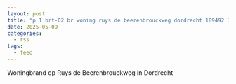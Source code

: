 ```yaml
---
layout: post
title: "p 1 brt-02 br woning ruys de beerenbrouckweg dordrecht 189492 186651 186631 186531"
date: 2025-05-09
categories: 
  - rss
tags: 
  - feed
---
```


Woningbrand op Ruys de Beerenbrouckweg in Dordrecht
